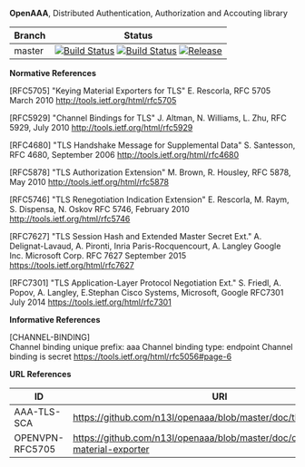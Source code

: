**OpenAAA**, Distributed Authentication, Authorization and Accouting library

|Branch      |Status   |
|------------|---------|
|master      | [![Build Status](https://travis-ci.org/n13l/openaaa.png?branch=master)](https://travis-ci.org/n13l/openaaa) [![Build Status](https://snap-ci.com/n13l/openaaa/branch/master/build_image)](https://snap-ci.com/n13l/openaaa/branch/master) [![Release](https://img.shields.io/github/release/openaaa/openaaa.svg)](https://github.com/n13l/openaaa/releases/latest) |

**Normative References**

   [RFC5705]               "Keying Material Exporters for TLS" 
                           E. Rescorla, RFC 5705 March 2010
                           http://tools.ietf.org/html/rfc5705

   [RFC5929]               "Channel Bindings for TLS" 
                           J. Altman, N. Williams, L. Zhu, RFC 5929, July 2010
                           http://tools.ietf.org/html/rfc5929

   [RFC4680]               "TLS Handshake Message for Supplemental Data"
                           S. Santesson, RFC 4680, September 2006
                           http://tools.ietf.org/html/rfc4680

   [RFC5878]               "TLS Authorization Extension"
                           M. Brown, R. Housley, RFC 5878, May 2010
                           http://tools.ietf.org/html/rfc5878

   [RFC5746]               "TLS Renegotiation Indication Extension"
                           E. Rescorla, M. Raym, S. Dispensa, N. Oskov
                           RFC 5746, February 2010
                           http://tools.ietf.org/html/rfc5746

   [RFC7627]               "TLS Session Hash and Extended Master Secret Ext."
                           A. Delignat-Lavaud, A. Pironti, 
                           Inria Paris-Rocquencourt, A. Langley
                           Google Inc. Microsoft Corp. RFC 7627 September 2015
                           https://tools.ietf.org/html/rfc7627

   [RFC7301]               "TLS Application-Layer Protocol Negotiation Ext."
                           S. Friedl, A. Popov, A. Langley, E.Stephan 
                           Cisco Systems, Microsoft, Google   RFC7301 July 2014
                           https://tools.ietf.org/html/rfc7301

**Informative References**

   [CHANNEL-BINDING]               
                           Channel binding unique prefix: aaa
                           Channel binding type: endpoint
                           Channel binding is secret
                           https://tools.ietf.org/html/rfc5056#page-6


**URL References**

| ID              | URI                                                       |
|-----------------|-----------------------------------------------------------|
| AAA-TLS-SCA     | https://github.com/n13l/openaaa/blob/master/doc/tls-sca   |
| OPENVPN-RFC5705 | https://github.com/n13l/openaaa/blob/master/doc/openvpn/keying-material-exporter |

